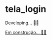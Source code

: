# tela_login
 Developing... 👷‍♂️

<a href="https://antoniostudentt.github.io/tela_login/"> Em construção... 👷‍♂️